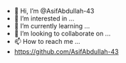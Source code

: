 - 👋 Hi, I’m @AsifAbdullah-43
- 👀 I’m interested in ...
- 🌱 I’m currently learning ...
- 💞️ I’m looking to collaborate on ...
- 📫 How to reach me ...
- https://github.com/AsifAbdullah-43

<!---
AsifAbdullah-43/AsifAbdullah-43 is a ✨ special ✨ repository because its `README.md` (this file) appears on your GitHub profile.
You can click the Preview link to take a look at your changes.
--->
